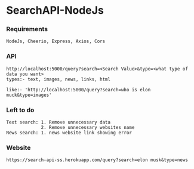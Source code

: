 # SearchAPI-NodeJs

### Requirements

    NodeJs, Cheerio, Express, Axios, Cors

### API

    http://localhost:5000/query?search=<Search Value>&type=<what type of data you want>
    types:- text, images, news, links, html

    like:- 'http://localhost:5000/query?search=who is elon muck&type=images'

### Left to do

    Text search: 1. Remove unnecessary data
                 2. Remove unnecessary websites name
    News search: 1. news website link showing error

### Website

    https://search-api-ss.herokuapp.com/query?search=elon musk&type=news
